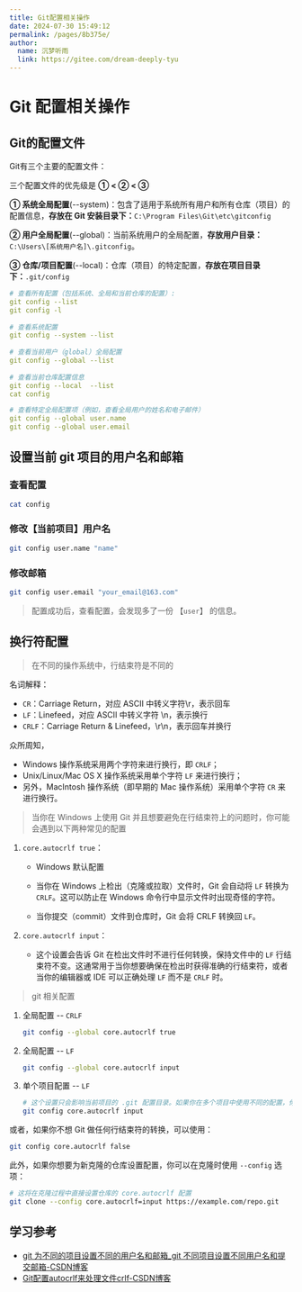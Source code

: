```yaml
---
title: Git配置相关操作
date: 2024-07-30 15:49:12
permalink: /pages/8b375e/
author: 
  name: 沉梦听雨
  link: https://gitee.com/dream-deeply-tyu
---
```

# Git 配置相关操作

## Git的配置文件

Git有三个主要的配置文件：

三个配置文件的优先级是 **① < ② < ③**

**① 系统全局配置**(--system)：包含了适用于系统所有用户和所有仓库（项目）的配置信息，**存放在 Git 安装目录下：**`C:\Program Files\Git\etc\gitconfig`

**② 用户全局配置**(--global)：当前系统用户的全局配置，**存放用户目录：**`C:\Users\[系统用户名]\.gitconfig`。

**③ 仓库/项目配置**(--local)：仓库（项目）的特定配置，**存放在项目目录下：**`.git/config`

```yml
# 查看所有配置（包括系统、全局和当前仓库的配置）:
git config --list
git config -l
 
# 查看系统配置
git config --system --list
 
# 查看当前用户（global）全局配置
git config --global --list
 
# 查看当前仓库配置信息
git config --local  --list
cat config

# 查看特定全局配置项（例如，查看全局用户的姓名和电子邮件）
git config --global user.name
git config --global user.email
```



## 设置当前 git 项目的用户名和邮箱

### 查看配置

```bash
cat config
```

### 修改【当前项目】用户名

```bash
git config user.name "name"
```

### 修改邮箱

```bash
git config user.email "your_email@163.com"
```

> 配置成功后，查看配置，会发现多了一份 【`user`】 的信息。



## 换行符配置

> 在不同的操作系统中，行结束符是不同的

名词解释：

- `CR`：Carriage Return，对应 ASCII 中转义字符\r，表示回车
- `LF`：Linefeed，对应 ASCII 中转义字符 \n，表示换行
- `CRLF`：Carriage Return & Linefeed，\r\n，表示回车并换行

众所周知，

- Windows 操作系统采用两个字符来进行换行，即 `CRLF`；
- Unix/Linux/Mac OS X 操作系统采用单个字符 `LF` 来进行换行；
- 另外，MacIntosh 操作系统（即早期的 Mac 操作系统）采用单个字符 `CR` 来进行换行。

> 当你在 Windows 上使用 Git 并且想要避免在行结束符上的问题时，你可能会遇到以下两种常见的配置

1. `core.autocrlf true`：

   - Windows 默认配置

   - 当你在 Windows 上检出（克隆或拉取）文件时，Git 会自动将 `LF` 转换为 `CRLF`。这可以防止在 Windows 命令行中显示文件时出现奇怪的字符。
   - 当你提交（commit）文件到仓库时，Git 会将 CRLF 转换回 `LF`。

2. `core.autocrlf input`：

   - 这个设置会告诉 Git 在检出文件时不进行任何转换，保持文件中的 `LF` 行结束符不变。这通常用于当你想要确保在检出时获得准确的行结束符，或者当你的编辑器或 IDE 可以正确处理 `LF` 而不是 `CRLF` 时。

> git 相关配置

1. 全局配置 -- `CRLF`

   ```sh
   git config --global core.autocrlf true
   ```

2. 全局配置 -- `LF`

   ```sh
   git config --global core.autocrlf input
   ```

3. 单个项目配置 -- `LF`

   ```sh
   # 这个设置只会影响当前项目的 .git 配置目录。如果你在多个项目中使用不同的配置，你需要分别在每个项目中设置它们。
   git config core.autocrlf input
   ```

或者，如果你不想 Git 做任何行结束符的转换，可以使用：

```sh
git config core.autocrlf false
```

此外，如果你想要为新克隆的仓库设置配置，你可以在克隆时使用 `--config` 选项：

```sh
# 这将在克隆过程中直接设置仓库的 core.autocrlf 配置
git clone --config core.autocrlf=input https://example.com/repo.git
```





## 学习参考

- [git 为不同的项目设置不同的用户名和邮箱_git 不同项目设置不同用户名和提交邮箱-CSDN博客](https://blog.csdn.net/qq_2300688967/article/details/81094140)
- [Git配置autocrlf来处理文件crlf-CSDN博客](https://blog.csdn.net/qianxing111/article/details/107563009)
